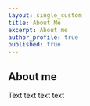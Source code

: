 ```yaml
---
layout: single_custom
title: About Me
excerpt: About me
author_profile: true
published: true
---
```


## About me

Text text text text
